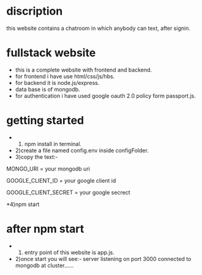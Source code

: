 # discription
this website contains a chatroom in which anybody can text, after signin.

# fullstack website
* this is a complete website with frontend and backend.
* for frontend i have use html/css/js/hbs.
* for backend it is node.js/express.
* data base is of mongodb.
* for authentication i have used google oauth 2.0 policy form passport.js.

# getting started
* 1) npm install in terminal.
* 2)create a file named config.env inside configFolder.
* 3)copy the text:-

MONGO_URI = your mongodb uri

GOOGLE_CLIENT_ID = your google client id

GOOGLE_CLIENT_SECRET = your google secrect

*4)npm start

# after npm start
* 1) entry point of this website is app.js.
* 2)once start you will see:-
 server listening on port 3000
 connected to mongodb at cluster......
